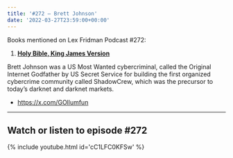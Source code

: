 ```yaml
---
title: '#272 – Brett Johnson'
date: '2022-03-27T23:59:00+00:00'
---
```


Books mentioned on Lex Fridman Podcast #272:

1. <b><a href="https://amzn.to/404ytAZ" target="_blank" rel="sponsored noopener noreferrer">Holy Bible, King James Version</a></b>

Brett Johnson was a US Most Wanted cybercriminal, called the Original Internet Godfather by US Secret Service for building the first organized cybercrime community called ShadowCrew, which was the precursor to today’s darknet and darknet markets.

- <a href="https://x.com/GOllumfun" target="_blank">https://x.com/GOllumfun</a>

- - - - - -

## Watch or listen to episode #272

{% include youtube.html id='cC1LFC0KFSw' %}